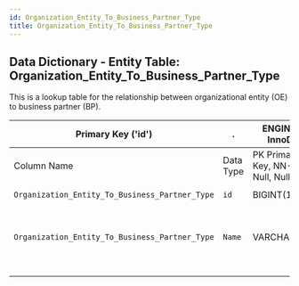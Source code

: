 ```yaml
---
id: Organization_Entity_To_Business_Partner_Type
title: Organization_Entity_To_Business_Partner_Type
---
```


## Data Dictionary - Entity Table: Organization_Entity_To_Business_Partner_Type

This is a lookup table for the relationship between organizational entity (OE) to business partner (BP). 


| Primary Key ('id')|.|ENGINE = InnoDB|.|.|
|---|---|---|---|---|
|Column Name|Data Type|PK Primary Key, NN-Not Null, Null|Example|Comments|
||
|`Organization_Entity_To_Business_Partner_Type`|`id`|BIGINT(12)|PK, NN|1|PrimaryKey-ID, Not Null (auto creates)|
|`Organization_Entity_To_Business_Partner_Type`|`Name`|VARCHAR(45)|NULL|Has relationship manager; portfolio manager; etc|Based on the relationship that the Organization (ex. Bank) is having with the Business Partner (ex. internal, external, client)|
||

